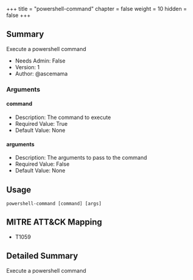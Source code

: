 +++
title = "powershell-command"
chapter = false
weight = 10
hidden = false
+++

## Summary
Execute a powershell command  
  
- Needs Admin: False  
- Version: 1  
- Author: @ascemama  

### Arguments
#### command

- Description: The command to execute
- Required Value: True  
- Default Value: None  
#### arguments

- Description: The arguments to pass to the command 
- Required Value: False  
- Default Value: None  

## Usage

```
powershell-command [command] [args]
```

## MITRE ATT&CK Mapping

- T1059  
## Detailed Summary

Execute a powershell command